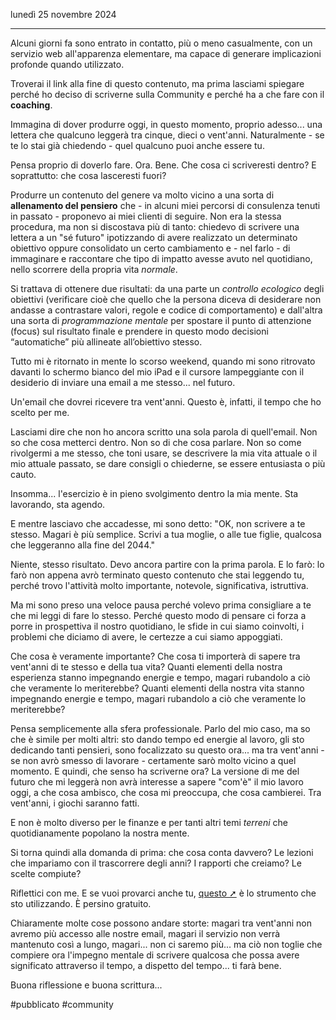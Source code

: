 lunedì 25 novembre 2024
___

Alcuni giorni fa sono entrato in contatto, più o meno casualmente, con un servizio web all'apparenza elementare, ma capace di generare implicazioni profonde quando utilizzato.

Troverai il link alla fine di questo contenuto, ma prima lasciami spiegare perché ho deciso di scriverne sulla Community e perché ha a che fare con il **coaching**.

Immagina di dover produrre oggi, in questo momento, proprio adesso... una lettera che qualcuno leggerà tra cinque, dieci o vent'anni.
Naturalmente - se te lo stai già chiedendo - quel qualcuno puoi anche essere tu.

Pensa proprio di doverlo fare. Ora.
Bene. Che cosa ci scriveresti dentro? E soprattutto: che cosa lasceresti fuori?

Produrre un contenuto del genere va molto vicino a una sorta di **allenamento del pensiero** che - in alcuni miei percorsi di consulenza tenuti in passato - proponevo ai miei clienti di seguire.
Non era la stessa procedura, ma non si discostava più di tanto: chiedevo di scrivere una lettera a un "sé futuro" ipotizzando di avere realizzato un determinato obiettivo oppure consolidato un certo cambiamento e - nel farlo - di immaginare e raccontare che tipo di impatto avesse avuto nel quotidiano, nello scorrere della propria vita _normale_.

Si trattava di ottenere due risultati: da una parte un _controllo ecologico_ degli obiettivi (verificare cioè che quello che la persona diceva di desiderare non andasse a contrastare valori, regole e codice di comportamento) e dall'altra una sorta di _programmazione mentale_ per spostare il punto di attenzione (focus) sul risultato finale e prendere in questo modo decisioni “automatiche” più allineate all’obiettivo stesso.

Tutto mi è ritornato in mente lo scorso weekend, quando mi sono ritrovato davanti lo schermo bianco del mio iPad e il cursore lampeggiante con il desiderio di inviare una email a me stesso... nel futuro.

Un'email che dovrei ricevere tra vent'anni. Questo è, infatti, il tempo che ho scelto per me. 

Lasciami dire che non ho ancora scritto una sola parola di quell'email. 
Non so che cosa metterci dentro.
Non so di che cosa parlare.
Non so come rivolgermi a me stesso, che toni usare, se descrivere la mia vita attuale o il mio attuale passato, se dare consigli o chiederne, se essere entusiasta o più cauto.

Insomma... l'esercizio è in pieno svolgimento dentro la mia mente. Sta lavorando, sta agendo.

E mentre lasciavo che accadesse, mi sono detto: "OK, non scrivere a te stesso. Magari è più semplice. Scrivi a tua moglie, o alle tue figlie, qualcosa che leggeranno alla fine del 2044."

Niente, stesso risultato. Devo ancora partire con la prima parola.
E lo farò: lo farò non appena avrò terminato questo contenuto che stai leggendo tu, perché trovo l'attività molto importante, notevole, significativa, istruttiva.

Ma mi sono preso una veloce pausa perché volevo prima consigliare a te che mi leggi di fare lo stesso. 
Perché questo modo di pensare ci forza a porre in prospettiva il nostro quotidiano, le sfide in cui siamo coinvolti, i problemi che diciamo di avere, le certezze a cui siamo appoggiati.

Che cosa è veramente importante? Che cosa ti importerà di sapere tra vent'anni di te stesso e della tua vita?
Quanti elementi della nostra esperienza stanno impegnando energie e tempo, magari rubandolo a ciò che veramente lo meriterebbe?
Quanti elementi della nostra vita stanno impegnando energie e tempo, magari rubandolo a ciò che veramente lo meriterebbe?

Pensa semplicemente alla sfera professionale. Parlo del mio caso, ma so che è simile per molti altri: sto dando tempo ed energie al lavoro, gli sto dedicando tanti pensieri, sono focalizzato su questo ora... ma tra vent'anni - se non avrò smesso di lavorare - certamente sarò molto vicino a quel momento. E quindi, che senso ha scriverne ora? La versione di me del futuro che mi leggerà non avrà interesse a sapere "com'è" il mio lavoro oggi, a che cosa ambisco, che cosa mi preoccupa, che cosa cambierei. Tra vent'anni, i giochi saranno fatti.

E non è molto diverso per le finanze e per tanti altri temi _terreni_ che quotidianamente popolano la nostra mente.

Si torna quindi alla domanda di prima: che cosa conta davvero?
Le lezioni che impariamo con il trascorrere degli anni?
I rapporti che creiamo?
Le scelte compiute?

Riflettici con me. 
E se vuoi provarci anche tu, [questo ➚](https://www.futureme.org/) è lo strumento che sto utilizzando.
È persino gratuito.

Chiaramente molte cose possono andare storte: magari tra vent'anni non avremo più accesso alle nostre email, magari il servizio non verrà mantenuto così a lungo, magari... non ci saremo più... ma ciò non toglie che compiere ora l'impegno mentale di scrivere qualcosa che possa avere significato attraverso il tempo, a dispetto del tempo... ti farà bene.

Buona riflessione e buona scrittura...

#pubblicato #community 


